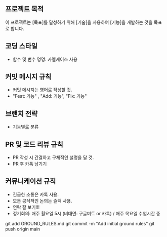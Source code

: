 ## 프로젝트 목적
이 프로젝트는 [목표]를 달성하기 위해 [기술]을 사용하여 [기능]을 개발하는 것을 목표로 합니다.

## 코딩 스타일
- 함수 및 변수 명명: 카멜케이스 사용

## 커밋 메시지 규칙
- 커밋 메시지는 영어로 작성할 것.
- "Feat: 기능" , "Add: 기능", "Fix: 기능"

## 브랜치 전략
- 기능별로 분류

## PR 및 코드 리뷰 규칙
- PR 작성 시 간결하고 구체적인 설명을 달 것.
- PR 후 카톡 남기기

## 커뮤니케이션 규칙
- 긴급한 소통은 카톡 사용.
- 모든 공식적인 논의는 슬랙 사용.
- 연락 잘 보기!!!
- 정기회의: 매주 월요일 5시 (비대면: 구글미트 or 카톡) / 매주 목요일 수업시간 중

git add GROUND_RULES.md
git commit -m "Add initial ground rules"
git push origin main

